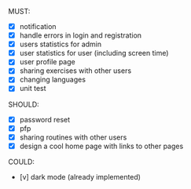 MUST:
- [x] notification 
- [x] handle errors in login and registration
- [x] users statistics for admin
- [x] user statistics for user (including screen time)
- [x] user profile page
- [x] sharing exercises with other users
- [x] changing languages
- [x] unit test

SHOULD:

- [x] password reset
- [x] pfp
- [x] sharing routines with other users
- [x] design a cool home page with links to other pages

COULD:

- [v] dark mode (already implemented)
